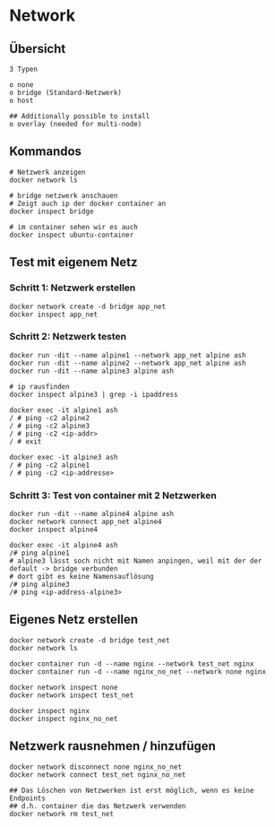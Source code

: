 # Network 

## Übersicht

```
3 Typen 

o none
o bridge (Standard-Netzwerk) 
o host 

## Additionally possible to install
o overlay (needed for multi-node)

```


## Kommandos 

```
# Netzwerk anzeigen 
docker network ls 

# bridge netzwerk anschauen 
# Zeigt auch ip der docker container an  
docker inspect bridge

# im container sehen wir es auch
docker inspect ubuntu-container 

```

## Test mit eigenem Netz  

### Schritt 1: Netzwerk erstellen 

```
docker network create -d bridge app_net 
docker inspect app_net 
```


### Schritt 2: Netzwerk testen  

```
docker run -dit --name alpine1 --network app_net alpine ash  
docker run -dit --name alpine2 --network app_net alpine ash
docker run -dit --name alpine3 alpine ash 

# ip rausfinden 
docker inspect alpine3 | grep -i ipaddress 

docker exec -it alpine1 ash
/ # ping -c2 alpine2 
/ # ping -c2 alpine3 
/ # ping -c2 <ip-addr>
/ # exit

docker exec -it alpine3 ash
/ # ping -c2 alpine1 
/ # ping -c2 <ip-addresse>

```

### Schritt 3: Test von container mit 2 Netzwerken 

```
docker run -dit --name alpine4 alpine ash 
docker network connect app_net alpine4 
docker inspect alpine4

docker exec -it alpine4 ash 
/# ping alpine1
# alpine3 lässt soch nicht mit Namen anpingen, weil mit der der default -> bridge verbunden
# dort gibt es keine Namensauflösung 
/# ping alpine3
/# ping <ip-address-alpine3>
```



## Eigenes Netz erstellen 

```
docker network create -d bridge test_net 
docker network ls 

docker container run -d --name nginx --network test_net nginx
docker container run -d --name nginx_no_net --network none nginx 

docker network inspect none 
docker network inspect test_net 

docker inspect nginx 
docker inspect nginx_no_net 

```

## Netzwerk rausnehmen / hinzufügen 

```
docker network disconnect none nginx_no_net
docker network connect test_net nginx_no_net 

## Das Löschen von Netzwerken ist erst möglich, wenn es keine Endpoints 
## d.h. container die das Netzwerk verwenden 
docker network rm test_net 
```


